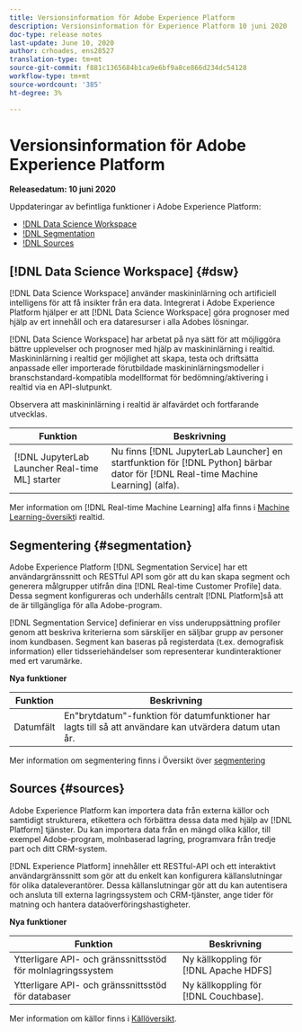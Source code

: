 ```yaml
---
title: Versionsinformation för Adobe Experience Platform
description: Versionsinformation för Experience Platform 10 juni 2020
doc-type: release notes
last-update: June 10, 2020
author: crhoades, ens28527
translation-type: tm+mt
source-git-commit: f881c1365684b1ca9e6bf9a8ce866d234dc54128
workflow-type: tm+mt
source-wordcount: '385'
ht-degree: 3%

---
```



# Versionsinformation för Adobe Experience Platform

**Releasedatum: 10 juni 2020**

Uppdateringar av befintliga funktioner i Adobe Experience Platform:

- [!DNL Data Science Workspace](#dsw)
- [!DNL Segmentation](#segmentation)
- [!DNL Sources](#sources)

## [!DNL Data Science Workspace] {#dsw}

[!DNL Data Science Workspace] använder maskininlärning och artificiell intelligens för att få insikter från era data. Integrerat i Adobe Experience Platform hjälper er att [!DNL Data Science Workspace] göra prognoser med hjälp av ert innehåll och era dataresurser i alla Adobes lösningar.

[!DNL Data Science Workspace] har arbetat på nya sätt för att möjliggöra bättre upplevelser och prognoser med hjälp av maskininlärning i realtid. Maskininlärning i realtid ger möjlighet att skapa, testa och driftsätta anpassade eller importerade förutbildade maskininlärningsmodeller i branschstandard-kompatibla modellformat för bedömning/aktivering i realtid via en API-slutpunkt.

Observera att maskininlärning i realtid är alfavärdet och fortfarande utvecklas.

| Funktion | Beskrivning |
|--- | ---|
| [!DNL JupyterLab Launcher Real-time ML] starter | Nu finns [!DNL JupyterLab Launcher] en startfunktion för [!DNL Python] bärbar dator för [!DNL Real-time Machine Learning] (alfa). |

Mer information om [!DNL Real-time Machine Learning] alfa finns i [Machine Learning-översikt](../../data-science-workspace/real-time-machine-learning/home.md)i realtid.

## Segmentering {#segmentation}

Adobe Experience Platform [!DNL Segmentation Service] har ett användargränssnitt och RESTful API som gör att du kan skapa segment och generera målgrupper utifrån dina [!DNL Real-time Customer Profile] data. Dessa segment konfigureras och underhålls centralt [!DNL Platform]så att de är tillgängliga för alla Adobe-program.

[!DNL Segmentation Service] definierar en viss underuppsättning profiler genom att beskriva kriterierna som särskiljer en säljbar grupp av personer inom kundbasen. Segment kan baseras på registerdata (t.ex. demografisk information) eller tidsseriehändelser som representerar kundinteraktioner med ert varumärke.

**Nya funktioner**

| Funktion | Beskrivning |
| ------- | ----------- |
| Datumfält | En&quot;brytdatum&quot;-funktion för datumfunktioner har lagts till så att användare kan utvärdera datum utan år. |

Mer information om segmentering finns i Översikt över [segmentering](../../segmentation/home.md)

## Sources {#sources}

Adobe Experience Platform kan importera data från externa källor och samtidigt strukturera, etikettera och förbättra dessa data med hjälp av [!DNL Platform] tjänster. Du kan importera data från en mängd olika källor, till exempel Adobe-program, molnbaserad lagring, programvara från tredje part och ditt CRM-system.

[!DNL Experience Platform] innehåller ett RESTful-API och ett interaktivt användargränssnitt som gör att du enkelt kan konfigurera källanslutningar för olika dataleverantörer. Dessa källanslutningar gör att du kan autentisera och ansluta till externa lagringssystem och CRM-tjänster, ange tider för matning och hantera dataöverföringshastigheter.

**Nya funktioner**

| Funktion | Beskrivning |
| ------- | ----------- |
| Ytterligare API- och gränssnittsstöd för molnlagringssystem | Ny källkoppling för [!DNL Apache HDFS] |
| Ytterligare API- och gränssnittsstöd för databaser | Ny källkoppling för [!DNL Couchbase]. |

Mer information om källor finns i [Källöversikt](../../sources/home.md).